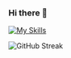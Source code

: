 ### Hi there 👋

[![My Skills](https://skillicons.dev/icons?i=php,laravel,js,html,css,wordpress,figma)](https://skillicons.dev)

![GitHub Streak](https://github-readme-streak-stats.herokuapp.com/?user=nish33)
